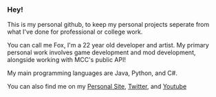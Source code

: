 ### Hey!

This is my personal github, to keep my personal projects seperate from what I've done for professional or college work.

You can call me Fox, I'm a 22 year old developer and artist. My primary personal work involves game development and mod development, alongside working with MCC's public API!

My main programming languages are Java, Python, and C#.

You can also find me on my [Personal Site](https://empiressmp.gay/), [Twitter](https://twitter.com/2bitfox), and [Youtube](https://www.youtube.com/channel/UC3NzDVyocSz-qnH5hF-zg-A)

<!--
**2bitfox/2bitfox** is a ✨ _special_ ✨ repository because its `README.md` (this file) appears on your GitHub profile.

Here are some ideas to get you started:

- 🔭 I’m currently working on ...
- 🌱 I’m currently learning ...
- 👯 I’m looking to collaborate on ...
- 🤔 I’m looking for help with ...
- 💬 Ask me about ...
- 📫 How to reach me: ...
- 😄 Pronouns: ...
- ⚡ Fun fact: ...
-->
